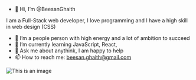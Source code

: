 - 👋 Hi, I’m @BeesanGhaith

I am a Full-Stack web developer, I love programming and I have a high skill in web design (CSS)
- 👀 I’m a people person with high energy and a lot of ambition to succeed
- 🌱 I’m currently learning JavaScript, React, 
- 💞️ Ask me about anythink, I am happy to help
- 📫 How to reach me: beesan.ghaith@gmail.com

![This is an image](https://pbs.twimg.com/profile_images/814789043183558656/2WFhJqPe_400x400.jpg)

<!---
BeesanGhaith/BeesanGhaith is a ✨ special ✨ repository because its `README.md` (this file) appears on your GitHub profile.
You can click the Preview link to take a look at your changes.
--->
